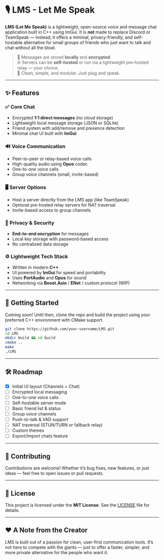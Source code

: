 # 🎙️ LMS - Let Me Speak

**LMS (Let Me Speak)** is a lightweight, open-source voice and message chat application built in C++ using ImGui. It is **not** made to replace Discord or TeamSpeak — instead, it offers a minimal, privacy-friendly, and self-hostable alternative for small groups of friends who just want to talk and chat without all the bloat.

> 📁 Messages are stored **locally** and **encrypted**.  
> 🌐 Servers can be **self-hosted** or run via a lightweight pre-hosted relay — your choice.  
> 🧩 Clean, simple, and modular. Just plug and speak.

---

## ✨ Features

### ✅ Core Chat
- Encrypted **1:1 direct messages** (no cloud storage)
- Lightweight local message storage (JSON or SQLite)
- Friend system with add/remove and presence detection
- Minimal chat UI built with **ImGui**

### 🔊 Voice Communication
- Peer-to-peer or relay-based voice calls
- High-quality audio using **Opus** codec
- One-to-one voice calls
- Group voice channels (small, invite-based)

### 🖥️ Server Options
- Host a server directly from the LMS app (like TeamSpeak)
- Optional pre-hosted relay servers for NAT traversal
- Invite-based access to group channels

### 🔐 Privacy & Security
- **End-to-end encryption** for messages
- Local key storage with password-based access
- No centralized data storage

### ⚙️ Lightweight Tech Stack
- Written in modern **C++**
- UI powered by **ImGui** for speed and portability
- Uses **PortAudio** and **Opus** for sound
- Networking via **Boost.Asio** / **ENet** / custom protocol (WIP)

---

## 🚀 Getting Started

Coming soon! Until then, clone the repo and build the project using your preferred C++ environment with CMake support.

```bash
git clone https://github.com/your-username/LMS.git
cd LMS
mkdir build && cd build
cmake ..
make
./LMS
```

---

## 🛠️ Roadmap

- [x] Initial UI layout (Channels + Chat)
- [ ] Encrypted local messaging
- [ ] One-to-one voice calls
- [ ] Self-hostable server mode
- [ ] Basic friend list & status
- [ ] Group voice channels
- [ ] Push-to-talk & VAD support
- [ ] NAT traversal (STUN/TURN or fallback relay)
- [ ] Custom themes
- [ ] Export/import chats feature

---

## 🤝 Contributing

Contributions are welcome! Whether it’s bug fixes, new features, or just ideas — feel free to open issues or pull requests.

---

## 📄 License

This project is licensed under the **MIT License**. See the [LICENSE](LICENSE) file for details.

---

## ❤️ A Note from the Creator

LMS is built out of a passion for clean, user-first communication tools. It’s not here to compete with the giants — just to offer a faster, simpler, and more private alternative for the people who want it.
